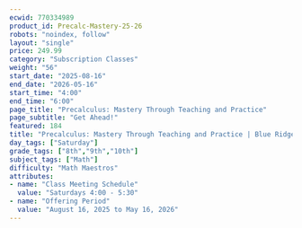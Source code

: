 ```yaml
---
ecwid: 770334989
product_id: Precalc-Mastery-25-26
robots: "noindex, follow"
layout: "single"
price: 249.99
category: "Subscription Classes"
weight: "56"
start_date: "2025-08-16"
end_date: "2026-05-16"
start_time: "4:00"
end_time: "6:00"
page_title: "Precalculus: Mastery Through Teaching and Practice"
page_subtitle: "Get Ahead!"
featured: 184
title: "Precalculus: Mastery Through Teaching and Practice | Blue Ridge Boost"
day_tags: ["Saturday"]
grade_tags: ["8th","9th","10th"]
subject_tags: ["Math"]
difficulty: "Math Maestros"
attributes:
- name: "Class Meeting Schedule"
  value: "Saturdays 4:00 - 5:30"
- name: "Offering Period"
  value: "August 16, 2025 to May 16, 2026"
---
```

